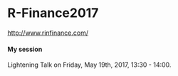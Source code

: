 # R-Finance2017
http://www.rinfinance.com/


#### My session
Lightening Talk on Friday, May 19th, 2017, 13:30 - 14:00.
